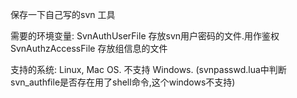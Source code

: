 保存一下自己写的svn 工具

需要的环境变量:
SvnAuthUserFile   存放svn用户密码的文件.用作鉴权
SvnAuthzAccessFile 存放组信息的文件

支持的系统:
Linux, Mac OS. 
不支持 Windows. (svnpasswd.lua中判断svn_authfile是否存在用了shell命令,这个windows不支持)


